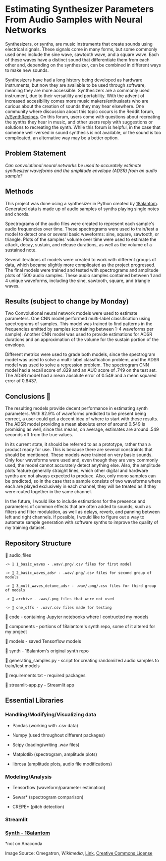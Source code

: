 # Estimating Synthesizer Parameters From Audio Samples with Neural Networks

<!-- ![Common waves](https://en.wikipedia.org/wiki/File:Waveforms.svg) -->

Synthesizers, or synths, are music instruments that create sounds using electrical signals. These signals come in many forms, but some commonly used ones include the sine wave, sawtooth wave, and a square wave. Each of these waves have a distinct sound that differentiate them from each other and, depending on the synthesizer, can be combined in different ways to make new sounds.

Synthesizers have had a long history being developed as hardware instruments, but now they are available to be used through software, meaning they are more accessible. Synthesizers are a commonly used instrument, due to their versatility and portability. With the advent of increased accesibility comes more music makers/enthusiasts who are curious about the creation of sounds they may hear elsewhere. One community where discussion about this topic occurs is the Reddit forum, [/r/SynthRecipes](www.reddit.com/r/synthrecipes). On this forum, users come with questions about recreating the synths they hear in music, and other users reply with suggestions or solutions to recreating the synth. While this forum is helpful, in the case that someone well-versed in sound synthesis is not available, or the sound is too complicated, an alternative way may be a better option.

## Problem Statement

*Can convolutional neural networks be used to accurately estimate synthesizer waveforms and the amplitude envelope (ADSR) from an audio sample?*

## Methods

This project was done using a synthesizer in Python created by [18alantom](https://github.com/18alantom/synth). Generated data is made up of audio samples of synths playing single notes and chords.

Spectrograms of the audio files were created to represent each sample's audio frequencies over time. These spectrograms were used to train/test a model to detect one or several basic waveforms: sine, square, sawtooth, or triangle. Plots of the samples' volume over time were used to estimate the attack, decay, sustain, and release durations, as well as the volume of a sustained note.

Several iterations of models were created to work with different groups of data, which became slightly more complicated as the project progressed. The final models were trained and tested with spectrograms and amplitude plots of 1500 audio samples. These audio samples contained between 1 and 4 unique waveforms, including the sine, sawtooth, square, and triangle waves.

## Results (subject to change by Monday)

Two Convolutional neural network models were used to estimate parameters. One CNN model performed multi-label classification using spectrograms of samples. This model was trained to find patterns in the frequencies emitted by samples (containing between 1-4 waveforms per sample). Another CNN model was used to provide estimations for ADSR durations and an approximation of the volume for the sustain portion of the envelope.

Different metrics were used to grade both models, since the spectrogram model was used to solve a multi-label classification problem, and the ADSR model was used to solve a regression problem. The spectrogram CNN model had a recall score of .829 and an AUC score of .749 on the test set. The ADSR model had a mean absolute error of 0.549 and a mean squared error of 0.6437.

## Conclusions 🚧

The resulting models provide decent performance in estimating synth parameters. With 82.9% of waveforms predicted to be present being correct, a user could get a decent idea of where to start with these results. The ADSR model providing a mean absolute error of around 0.549 is promising as well, since this means, on average, estimates are around .549 seconds off from the true values.

In its current state, it should be referred to as a prototype, rather than a product ready for use. This is because there are several constraints that should be mentioned. These models were trained on very basic sounds. Only four waveforms were used and, even though they are very commonly used, the model cannot accurately detect anything else. Also, the amplitude plots feature generally straight lines, which other digital and hardware synths are not always expected to produce. Also, only mono samples can be predicted, so in the case that a sample consists of two waveforms where each are played exclusively in each channel, they will be treated as if they were routed together in the same channel.

In the future, I would like to include estimations for the presence and parameters of common effects that are often added to sounds, such as filters and filter modulation, as well as delays, reverb, and panning between left and right channels. If possible, I would like to figure out a way to automate sample generation with software synths to improve the quality of my training dataset.

## Repository Structure

📂 audio_files

    -> 📂 1_basic_waves - .wav/.png/.csv files for first model

    -> 📂 2_basic_waves_adsr - .wav/.png/.csv files for second group of models

    -> 📂 3_mult_waves_detune_adsr - .wav/.png/.csv files for third group of models

    -> 📂 archive - .wav/.png files that were not used

    -> 📂 one_offs - .wav/.csv files made for testing

📂 code - containing Jupyter notebooks where I contructed my models

📂 components - portions of 18alantom's synth repo, some of it altered for my project

<!-- 📂 files - various individual files -->

📂 models - saved Tensorflow models

📂 synth - 18alantom's original synth repo

📄 generating_samples.py - script for creating randomized audio samples to train/test models

📄 requirements.txt - required packages

📄 streamlit-app.py - Streamlit app

## Essential Libraries

### Handling/Modifying/Visualizing data

* Pandas (working with .csv data)

* Numpy (used throughout different packages)

* Scipy (loading/writing .wav files)

* Matplotlib (spectrogram, amplitude plots)

* librosa (amplitude plots, audio file modifications)

### Modeling/Analysis

* Tensorflow (waveform/parameter estimation)

* Sewar* (spectrogram comparison)

* CREPE* (pitch detection)

### Streamlit

### [Synth - 18alantom](https://github.com/18alantom/synth)

*not on Anaconda    



Image Source: Omegatron, *Wikimedia*, [Link](https://commons.wikimedia.org/wiki/File:Waveforms.svg), [Creative Commons License](https://creativecommons.org/licenses/by-sa/3.0/)
